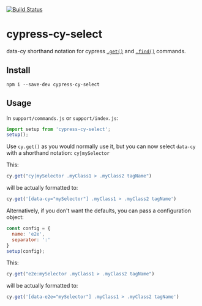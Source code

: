 [![Build Status](https://travis-ci.com/FlorianGoussin/cypress-cy-select.svg?branch=master)](https://travis-ci.com/FlorianGoussin/cypress-cy-select)

# cypress-cy-select

data-cy shorthand notation for cypress [`.get()`](https://on.cypress.io/get) and [`.find()`](https://on.cypress.io/find) commands.

## Install

```
npm i --save-dev cypress-cy-select
```

## Usage

In `support/commands.js` or `support/index.js`:

```js
import setup from 'cypress-cy-select';
setup();
```

Use `cy.get()` as you would normally use it, but you can now select `data-cy` with a shorthand notation: `cy|mySelector`

This:

```js
cy.get("cy|mySelector .myClass1 > .myClass2 tagName")
```

will be actually formatted to:

```js
cy.get('[data-cy="mySelector"] .myClass1 > .myClass2 tagName')
```

Alternatively, if you don't want the defaults, you can pass a configuration object:

```js
const config = {
  name: 'e2e',
  separator: ':'
}
setup(config);
```

This:

```js
cy.get("e2e:mySelector .myClass1 > .myClass2 tagName")
```

will be actually formatted to:

```js
cy.get('[data-e2e="mySelector"] .myClass1 > .myClass2 tagName')
```
